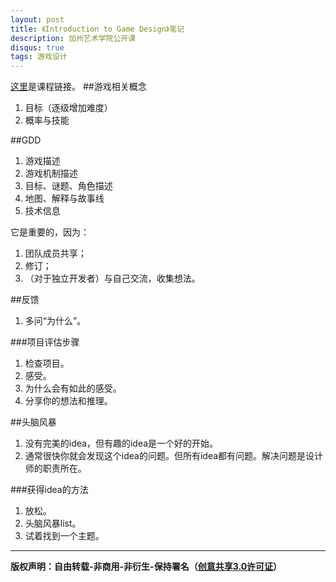```yaml
---
layout: post
title: 《Introduction to Game Design》笔记
description: 加州艺术学院公开课
disqus: true
tags: 游戏设计
---
```

[这里](https://www.coursera.org/learn/game-design)是课程链接。
##游戏相关概念
1. 目标（逐级增加难度）
2. 概率与技能

##GDD
1. 游戏描述
2. 游戏机制描述
3. 目标、谜题、角色描述
4. 地图、解释与故事线
5. 技术信息

它是重要的，因为：

1. 团队成员共享；
2. 修订；
3. （对于独立开发者）与自己交流，收集想法。

##反馈
1. 多问“为什么”。

###项目评估步骤

1. 检查项目。
2. 感受。
3. 为什么会有如此的感受。
4. 分享你的想法和推理。

##头脑风暴
1. 没有完美的idea，但有趣的idea是一个好的开始。
2. 通常很快你就会发现这个idea的问题。但所有idea都有问题。解决问题是设计师的职责所在。

###获得idea的方法
1. 放松。
2. 头脑风暴list。
3. 试着找到一个主题。





---
**版权声明：自由转载-非商用-非衍生-保持署名（[创意共享3.0许可证](https://creativecommons.org/licenses/by-nc-nd/3.0/deed.zh)）**